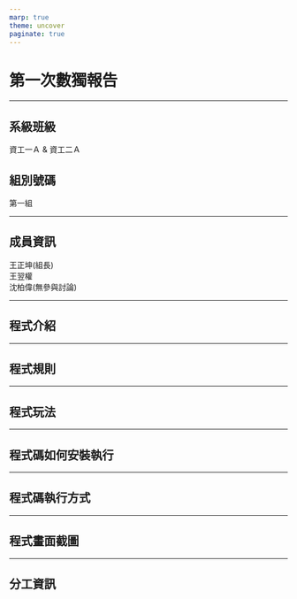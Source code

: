```yaml
---
marp: true
theme: uncover
paginate: true
---
```


<!-- _paginate: false -->
<!-- _backgroundColor: lightBlue -->

第一次數獨報告
=== 

---

系級班級
---
資工一Ａ & 資工二Ａ

組別號碼
---
第一組

---

成員資訊
---
王正坤(組長)<br>  王翌權<br>  沈柏偉(無參與討論)

---

程式介紹
---

---

程式規則
---

---

程式玩法
---

---

程式碼如何安裝執行
---

---

程式碼執行方式
---

---

程式畫面截圖
---

---

分工資訊
---